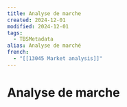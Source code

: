 ```yaml
---
title: Analyse de marche
created: 2024-12-01
modified: 2024-12-01
tags:
  - TBSMetadata
alias: Analyse de marché
french:
  - "[[13045 Market analysis]]"
---
```

# Analyse de marche
